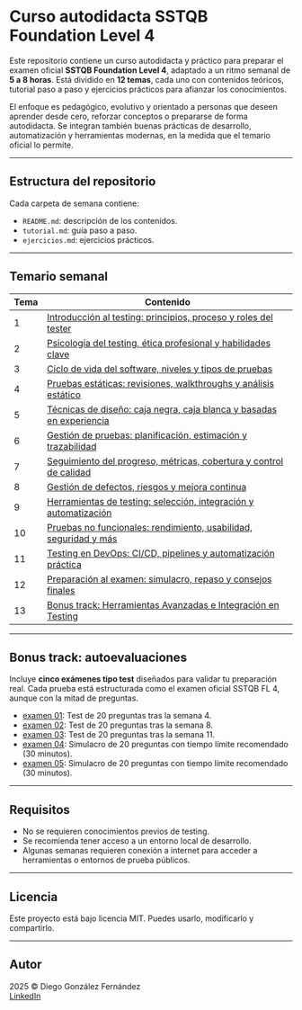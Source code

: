# Curso autodidacta SSTQB Foundation Level 4

Este repositorio contiene un curso autodidacta y práctico para preparar el examen oficial **SSTQB Foundation Level 4**, adaptado a un ritmo semanal de **5 a 8 horas**. Está dividido en **12 temas**, cada uno con contenidos teóricos, tutorial paso a paso y ejercicios prácticos para afianzar los conocimientos.

El enfoque es pedagógico, evolutivo y orientado a personas que deseen aprender desde cero, reforzar conceptos o prepararse de forma autodidacta. Se integran también buenas prácticas de desarrollo, automatización y herramientas modernas, en la medida que el temario oficial lo permite.

---

## Estructura del repositorio

Cada carpeta de semana contiene:

- `README.md`: descripción de los contenidos.
- `tutorial.md`: guía paso a paso.
- `ejercicios.md`: ejercicios prácticos.

---

## Temario semanal

| Tema   | Contenido                                                            |
|--------|----------------------------------------------------------------------|
| 1      | [Introducción al testing: principios, proceso y roles del tester](./semana01/readme.md)     |
| 2      | [Psicología del testing, ética profesional y habilidades clave](./semana02/readme.md)       |
| 3      | [Ciclo de vida del software, niveles y tipos de pruebas](./semana03/readme.md)              |
| 4      | [Pruebas estáticas: revisiones, walkthroughs y análisis estático](./semana04/readme.md)     |
| 5      | [Técnicas de diseño: caja negra, caja blanca y basadas en experiencia](./semana05/readme.md)|
| 6      | [Gestión de pruebas: planificación, estimación y trazabilidad](./semana06/readme.md)        |
| 7      | [Seguimiento del progreso, métricas, cobertura y control de calidad](./semana07/readme.md)  |
| 8      | [Gestión de defectos, riesgos y mejora continua](./semana08/readme.md)                      |
| 9      | [Herramientas de testing: selección, integración y automatización](./semana09/readme.md)    |
| 10     | [Pruebas no funcionales: rendimiento, usabilidad, seguridad y más](./semana10/readme.md)    |
| 11     | [Testing en DevOps: CI/CD, pipelines y automatización práctica](./semana11/readme.md)       |
| 12     | [Preparación al examen: simulacro, repaso y consejos finales](./semana12/readme.md)         |
| 13     | [Bonus track: Herramientas Avanzadas e Integración en Testing](./semana13/readme.md)         |

---

## Bonus track: autoevaluaciones

Incluye **cinco exámenes tipo test** diseñados para validar tu preparación real. Cada prueba está estructurada como el examen oficial SSTQB FL 4, aunque con la mitad de preguntas.

- [examen 01](./bonus-track/01-examen.md): Test de 20 preguntas tras la semana 4.
- [examen 02](./bonus-track/02-examen.md): Test de 20 preguntas tras la semana 8.
- [examen 03](./bonus-track/03-examen.md): Test de 20 preguntas tras la semana 11.
- [examen 04](./bonus-track/04-examen.md): Simulacro de 20 preguntas con tiempo límite recomendado (30 minutos).
- [examen 05](./bonus-track/05-examen.md): Simulacro de 20 preguntas con tiempo límite recomendado (30 minutos).

---

## Requisitos

- No se requieren conocimientos previos de testing.
- Se recomienda tener acceso a un entorno local de desarrollo.
- Algunas semanas requieren conexión a internet para acceder a herramientas o entornos de prueba públicos.

---

## Licencia

Este proyecto está bajo licencia MIT. Puedes usarlo, modificarlo y compartirlo.

---

## Autor

2025 © Diego González Fernández  
[LinkedIn](https://www.linkedin.com/in/diego-gonzalez-fernandez)
